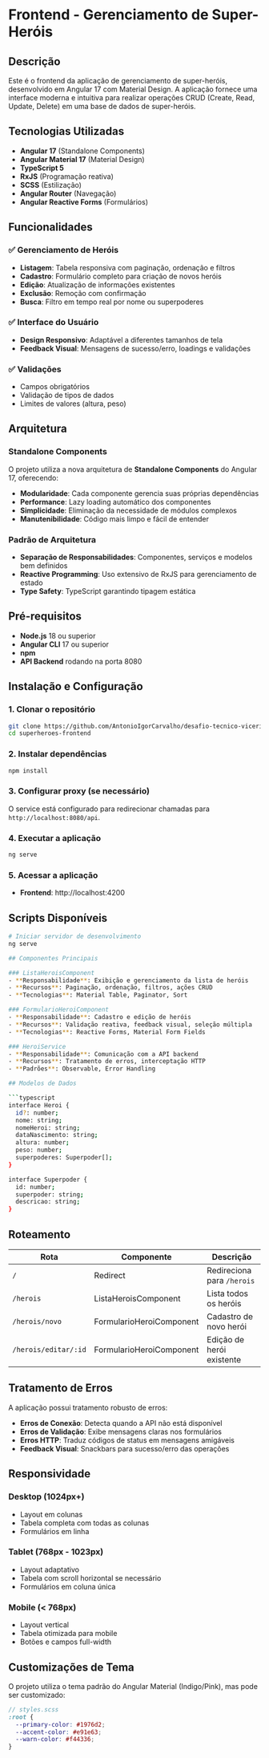 # Frontend - Gerenciamento de Super-Heróis

## Descrição

Este é o frontend da aplicação de gerenciamento de super-heróis, desenvolvido em Angular 17 com Material Design. A aplicação fornece uma interface moderna e intuitiva para realizar operações CRUD (Create, Read, Update, Delete) em uma base de dados de super-heróis.

## Tecnologias Utilizadas

- **Angular 17** (Standalone Components)
- **Angular Material 17** (Material Design)
- **TypeScript 5**
- **RxJS** (Programação reativa)
- **SCSS** (Estilização)
- **Angular Router** (Navegação)
- **Angular Reactive Forms** (Formulários)

## Funcionalidades

### ✅ Gerenciamento de Heróis
- **Listagem**: Tabela responsiva com paginação, ordenação e filtros
- **Cadastro**: Formulário completo para criação de novos heróis
- **Edição**: Atualização de informações existentes
- **Exclusão**: Remoção com confirmação
- **Busca**: Filtro em tempo real por nome ou superpoderes

### ✅ Interface do Usuário
- **Design Responsivo**: Adaptável a diferentes tamanhos de tela
- **Feedback Visual**: Mensagens de sucesso/erro, loadings e validações

### ✅ Validações
- Campos obrigatórios
- Validação de tipos de dados
- Limites de valores (altura, peso)

## Arquitetura

### Standalone Components
O projeto utiliza a nova arquitetura de **Standalone Components** do Angular 17, oferecendo:
- **Modularidade**: Cada componente gerencia suas próprias dependências
- **Performance**: Lazy loading automático dos componentes
- **Simplicidade**: Eliminação da necessidade de módulos complexos
- **Manutenibilidade**: Código mais limpo e fácil de entender

### Padrão de Arquitetura
- **Separação de Responsabilidades**: Componentes, serviços e modelos bem definidos
- **Reactive Programming**: Uso extensivo de RxJS para gerenciamento de estado
- **Type Safety**: TypeScript garantindo tipagem estática

## Pré-requisitos

- **Node.js** 18 ou superior
- **Angular CLI** 17 ou superior
- **npm**
- **API Backend** rodando na porta 8080

## Instalação e Configuração

### 1. Clonar o repositório
```bash
git clone https://github.com/AntonioIgorCarvalho/desafio-tecnico-viceri-frontend
cd superheroes-frontend
```

### 2. Instalar dependências
```bash
npm install
```

### 3. Configurar proxy (se necessário)
O service está configurado para redirecionar chamadas para `http://localhost:8080/api`.

### 4. Executar a aplicação
```bash
ng serve
```

### 5. Acessar a aplicação
- **Frontend**: http://localhost:4200

## Scripts Disponíveis

```bash
# Iniciar servidor de desenvolvimento
ng serve

## Componentes Principais

### ListaHeroisComponent
- **Responsabilidade**: Exibição e gerenciamento da lista de heróis
- **Recursos**: Paginação, ordenação, filtros, ações CRUD
- **Tecnologias**: Material Table, Paginator, Sort

### FormularioHeroiComponent
- **Responsabilidade**: Cadastro e edição de heróis
- **Recursos**: Validação reativa, feedback visual, seleção múltipla
- **Tecnologias**: Reactive Forms, Material Form Fields

### HeroiService
- **Responsabilidade**: Comunicação com a API backend
- **Recursos**: Tratamento de erros, interceptação HTTP
- **Padrões**: Observable, Error Handling

## Modelos de Dados

```typescript
interface Heroi {
  id?: number;
  nome: string;
  nomeHeroi: string;
  dataNascimento: string;
  altura: number;
  peso: number;
  superpoderes: Superpoder[];
}

interface Superpoder {
  id: number;
  superpoder: string;
  descricao: string;
}
```

## Roteamento

| Rota | Componente | Descrição |
|------|------------|-----------|
| `/` | Redirect | Redireciona para `/herois` |
| `/herois` | ListaHeroisComponent | Lista todos os heróis |
| `/herois/novo` | FormularioHeroiComponent | Cadastro de novo herói |
| `/herois/editar/:id` | FormularioHeroiComponent | Edição de herói existente |

## Tratamento de Erros

A aplicação possui tratamento robusto de erros:

- **Erros de Conexão**: Detecta quando a API não está disponível
- **Erros de Validação**: Exibe mensagens claras nos formulários  
- **Erros HTTP**: Traduz códigos de status em mensagens amigáveis
- **Feedback Visual**: Snackbars para sucesso/erro das operações

## Responsividade

### Desktop (1024px+)
- Layout em colunas
- Tabela completa com todas as colunas
- Formulários em linha

### Tablet (768px - 1023px)
- Layout adaptativo
- Tabela com scroll horizontal se necessário
- Formulários em coluna única

### Mobile (< 768px)
- Layout vertical
- Tabela otimizada para mobile
- Botões e campos full-width

## Customizações de Tema

O projeto utiliza o tema padrão do Angular Material (Indigo/Pink), mas pode ser customizado:

```scss
// styles.scss
:root {
  --primary-color: #1976d2;
  --accent-color: #e91e63;
  --warn-color: #f44336;
}
```
